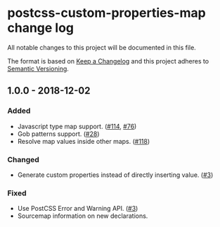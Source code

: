 # postcss-custom-properties-map change log

All notable changes to this project will be documented in this file.

The format is based on [Keep a Changelog](http://keepachangelog.com/)
and this project adheres to [Semantic Versioning](http://semver.org/).

## 1.0.0 - 2018-12-02

### Added

- Javascript type map support.
  ([#114](https://github.com/pascalduez/postcss-map/issues/114), [#76](https://github.com/pascalduez/postcss-map/issues/76))
- Gob patterns support.
  ([#28](https://github.com/pascalduez/postcss-map/pull/28))
- Resolve map values inside other maps.
  ([#118](https://github.com/pascalduez/postcss-map/pull/118))

### Changed

- Generate custom properties instead of directly inserting value.
  ([#3](https://github.com/pascalduez/postcss-map/pull/3))

### Fixed

- Use PostCSS Error and Warning API.
  ([#3](https://github.com/pascalduez/postcss-map/pull/3))
- Sourcemap information on new declarations.
